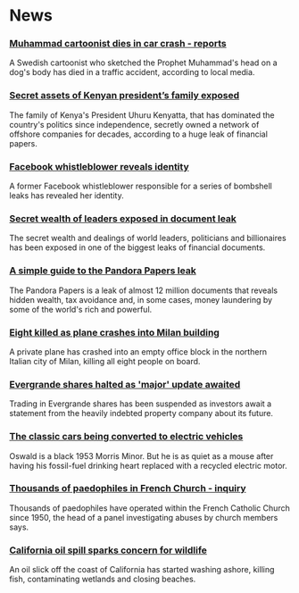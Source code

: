 # News
### [Muhammad cartoonist dies in car crash - reports](https://www.bbc.com/news/world-europe-58783998)
A Swedish cartoonist who sketched the Prophet Muhammad's head on a dog's body has died in a traffic accident, according to local media. 
### [Secret assets of Kenyan president’s family exposed](https://www.bbc.com/news/world-africa-58775944)
The family of Kenya's President Uhuru Kenyatta, that has dominated the country's politics since independence, secretly owned a network of offshore companies for decades, according to a huge leak of financial papers. 
### [Facebook whistleblower reveals identity](https://www.bbc.com/news/technology-58784615)
A former Facebook whistleblower responsible for a series of bombshell leaks has revealed her identity. 
### [Secret wealth of leaders exposed in document leak](https://www.bbc.com/news/world-58780465)
The secret wealth and dealings of world leaders, politicians and billionaires has been exposed in one of the biggest leaks of financial documents.
### [A simple guide to the Pandora Papers leak](https://www.bbc.com/news/world-58780561)
The Pandora Papers is a leak of almost 12 million documents that reveals hidden wealth, tax avoidance and, in some cases, money laundering by some of the world's rich and powerful.
### [Eight killed as plane crashes into Milan building](https://www.bbc.com/news/world-europe-58780359)
A private plane has crashed into an empty office block in the northern Italian city of Milan, killing all eight people on board.
### [Evergrande shares halted as 'major' update awaited](https://www.bbc.com/news/business-58784316)
Trading in Evergrande shares has been suspended as investors await a statement from the heavily indebted property company about its future.
### [The classic cars being converted to electric vehicles](https://www.bbc.com/news/business-58578061)
Oswald is a black 1953 Morris Minor. But he is as quiet as a mouse after having his fossil-fuel drinking heart replaced with a recycled electric motor.
### [Thousands of paedophiles in French Church - inquiry](https://www.bbc.com/news/world-europe-58781265)
Thousands of paedophiles have operated within the French Catholic Church since 1950, the head of a panel investigating abuses by church members says.
### [California oil spill sparks concern for wildlife](https://www.bbc.com/news/world-us-canada-58784215)
An oil slick off the coast of California has started washing ashore, killing fish, contaminating wetlands and closing beaches. 
